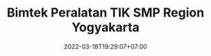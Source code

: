 ---
title : "Bimtek Peralatan TIK SMP Region Yogyakarta"
description : 
date : 2022-03-18T19:29:07+07:00
featured : false
draft : true
comment : true
toc : false
keywords : 
  - 
  - 
  - 
  - 
kategori : 
  - Pembatik
topik :
  - Duta Rumah Belajar
  - Audiensi
seri : 
  - Duta Rumah Belajar
images : 
  - header/*.jpg
tumbnail : 
  - tumbnail/*.jpg
cover : 
  - cover/*.jpg
---